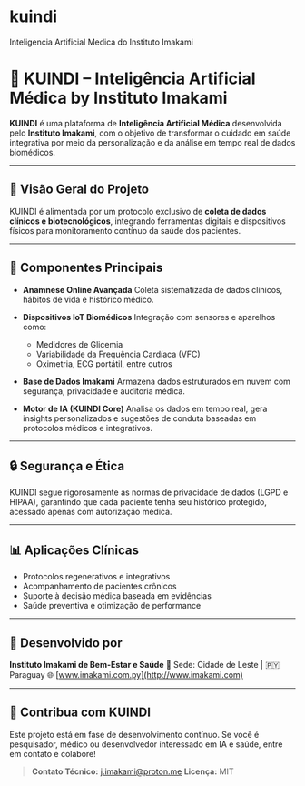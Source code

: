 # kuindi
Inteligencia Artificial Medica do Instituto Imakami
# 🧠 KUINDI – Inteligência Artificial Médica by Instituto Imakami

**KUINDI** é uma plataforma de **Inteligência Artificial Médica** desenvolvida pelo **Instituto Imakami**, com o objetivo de transformar o cuidado em saúde integrativa por meio da personalização e da análise em tempo real de dados biomédicos.

---

## 🚀 Visão Geral do Projeto

KUINDI é alimentada por um protocolo exclusivo de **coleta de dados clínicos e biotecnológicos**, integrando ferramentas digitais e dispositivos físicos para monitoramento contínuo da saúde dos pacientes.

---

## 🧬 Componentes Principais

* **Anamnese Online Avançada**
  Coleta sistematizada de dados clínicos, hábitos de vida e histórico médico.

* **Dispositivos IoT Biomédicos**
  Integração com sensores e aparelhos como:

  * Medidores de Glicemia
  * Variabilidade da Frequência Cardíaca (VFC)
  * Oximetria, ECG portátil, entre outros

* **Base de Dados Imakami**
  Armazena dados estruturados em nuvem com segurança, privacidade e auditoria médica.

* **Motor de IA (KUINDI Core)**
  Analisa os dados em tempo real, gera insights personalizados e sugestões de conduta baseadas em protocolos médicos e integrativos.

---

## 🔒 Segurança e Ética

KUINDI segue rigorosamente as normas de privacidade de dados (LGPD e HIPAA), garantindo que cada paciente tenha seu histórico protegido, acessado apenas com autorização médica.

---

## 📊 Aplicações Clínicas

* Protocolos regenerativos e integrativos
* Acompanhamento de pacientes crônicos
* Suporte à decisão médica baseada em evidências
* Saúde preventiva e otimização de performance

---

## 🏥 Desenvolvido por

**Instituto Imakami de Bem-Estar e Saúde**
📍 Sede: Cidade de Leste | 🇵🇾 Paraguay
🌐 [www.imakami.com.py](http://www.imakami.com)

---

## 📎 Contribua com KUINDI

Este projeto está em fase de desenvolvimento contínuo. Se você é pesquisador, médico ou desenvolvedor interessado em IA e saúde, entre em contato e colabore!

> **Contato Técnico:** [j.imakami@proton.me](mailto:j.imakami@proton.me)&#x20;
> **Licença:** MIT

